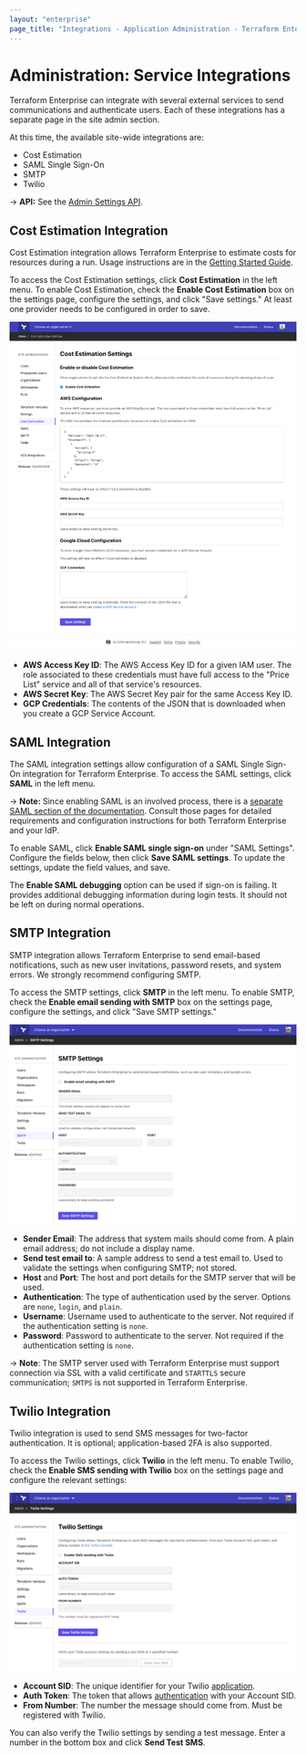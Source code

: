 ```yaml
---
layout: "enterprise"
page_title: "Integrations - Application Administration - Terraform Enterprise"
---
```


# Administration: Service Integrations

Terraform Enterprise can integrate with several external services to send communications and authenticate users. Each of these integrations has a separate page in the site admin section.

At this time, the available site-wide integrations are:

- Cost Estimation
- SAML Single Sign-On
- SMTP
- Twilio

-> **API:** See the [Admin Settings API](/docs/cloud/api/admin/settings.html).

## Cost Estimation Integration

Cost Estimation integration allows Terraform Enterprise to estimate costs for resources during a run. Usage instructions are in the [Getting Started Guide](/docs/cloud/getting-started/cost-estimation.html).

To access the Cost Estimation settings, click **Cost Estimation** in the left menu. To enable Cost Estimation, check the **Enable Cost Estimation** box on the settings page, configure the settings, and click "Save settings." At least one provider needs to be configured in order to save.

![screenshot: the Cost Estimation admin page](./images/admin-cost-estimation.png)

* **AWS Access Key ID**: The AWS Access Key ID for a given IAM user. The role associated to these credentials must have full access to the "Price List" service and all of that service's resources.
* **AWS Secret Key**: The AWS Secret Key pair for the same Access Key ID.
* **GCP Credentials**: The contents of the JSON that is downloaded when you create a GCP Service Account.

## SAML Integration

The SAML integration settings allow configuration of a SAML Single Sign-On integration for Terraform Enterprise. To access the SAML settings, click **SAML** in the left menu.

-> **Note:** Since enabling SAML is an involved process, there is a [separate SAML section of the documentation](../saml/index.html). Consult those pages for detailed requirements and configuration instructions for both Terraform Enterprise and your IdP.

To enable SAML, click **Enable SAML single sign-on** under "SAML Settings". Configure the fields below, then click **Save SAML settings**. To update the settings, update the field values, and save.

The **Enable SAML debugging** option can be used if sign-on is failing. It provides additional debugging information during login tests. It should not be left on during normal operations.

## SMTP Integration

SMTP integration allows Terraform Enterprise to send email-based notifications, such as new user invitations, password resets, and system errors. We strongly recommend configuring SMTP.

To access the SMTP settings, click **SMTP** in the left menu. To enable SMTP, check the **Enable email sending with SMTP** box on the settings page, configure the settings, and click "Save SMTP settings."

![screenshot: the SMTP admin page](./images/admin-smtp.png)

* **Sender Email**: The address that system mails should come from. A plain email address; do not include a display name.
* **Send test email to**: A sample address to send a test email to. Used to validate the settings when configuring SMTP; not stored.
* **Host** and **Port**: The host and port details for the SMTP server that will be used.
* **Authentication**: The type of authentication used by the server. Options are `none`, `login`, and `plain`.
* **Username**: Username used to authenticate to the server. Not required if the authentication setting is `none`.
* **Password**: Password to authenticate to the server. Not required if the authentication setting is `none`.

-> **Note**: The SMTP server used with Terraform Enterprise must support connection via SSL with a valid certificate and `STARTTLS` secure communication; `SMTPS` is not supported in Terraform Enterprise.

## Twilio Integration

Twilio integration is used to send SMS messages for two-factor authentication. It is optional; application-based 2FA is also supported.

To access the Twilio settings, click **Twilio** in the left menu. To enable Twilio, check the **Enable SMS sending with Twilio** box on the settings page and configure the relevant settings:

![screenshot: the Twilio admin page](./images/admin-twilio.png)

* **Account SID**: The unique identifier for your Twilio [application](https://www.twilio.com/docs/usage/api/applications).
* **Auth Token**: The token that allows [authentication](https://support.twilio.com/hc/en-us/articles/223136027-Auth-Tokens-and-How-to-Change-Them) with your Account SID.
* **From Number**: The number the message should come from. Must be registered with Twilio.

You can also verify the Twilio settings by sending a test message. Enter a number in the bottom box and click **Send Test SMS**.
